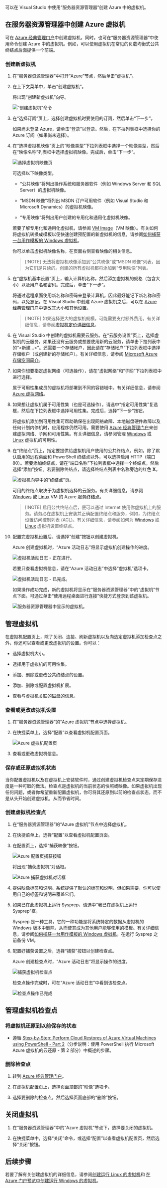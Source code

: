 可以在 Visual Studio 中使用“服务器资源管理器”创建 Azure 中的虚拟机。

## 在服务器资源管理器中创建 Azure 虚拟机

可在 [Azure 经典管理门户](https://manage.windowsazure.cn/)中创建虚拟机，同时，也可在“服务器资源管理器”中使用命令创建 Azure 中的虚拟机。例如，可以使用虚拟机在常见的负载均衡式公共终结点后面提供一个前端。

### 创建新虚拟机

1. 在“服务器资源管理器”中打开“Azure”节点，然后单击“虚拟机”。

1. 在上下文菜单中，单击“创建虚拟机”。

    将出现“创建新虚拟机”向导。

    ![“创建虚拟机”命令](./media/virtual-machines-common-classic-create-manage-visual-studio/IC718342.png)  

1. 在“选择订阅”页上，选择创建虚拟机时要使用的订阅，然后单击“下一步”。

    如果尚未登录 Azure，请单击“登录”以登录。然后，在下拉列表框中选择你的 Azure 订阅（如果尚未选择）。

1. 在“选择虚拟机映像”页上的“映像类型”下拉列表框中选择一个映像类型，然后在“映像名称”列表框中选择虚拟机映像。完成后，单击“下一步”。

    ![选择虚拟机映像页](./media/virtual-machines-common-classic-create-manage-visual-studio/IC744137.png)  

    可选择以下映像类型。

    - “公共映像”将列出操作系统和服务器软件（例如 Windows Server 和 SQL Server）的虚拟机映像。

    - “MSDN 映像”将列出 MSDN 订户可用软件（例如 Visual Studio 和 Microsoft Dynamics）的虚拟机映像。

    - “专用映像”将列出用户创建的专用化和通用化虚拟机映像。

    若要了解专用化和通用化虚拟机，请参阅 [VM Image](https://azure.microsoft.com/blog/2014/04/14/vm-image-blog-post/)（VM 映像）。有关如何将虚拟机转换成模板以便快速创建预配置的新虚拟机的信息，请参阅[如何捕获一台用作模板的 Windows 虚拟机](../articles/virtual-machines/virtual-machines-windows-classic-capture-image.md)。

    你可以单击虚拟机映像名称，在页面右侧查看映像的相关信息。

    >[!NOTE] 无法将虚拟机映像添加到“公共映像”或“MSDN 映像”列表，因为它们是只读的。创建的所有虚拟机都将添加到“专用映像”列表。

1. 在“虚拟机基本设置”页上，输入计算机名称，然后添加虚拟机的规格（包含大小）以及用户名和密码。完成后，单击“下一步”。

    将通过远程桌面使用新名称和密码来登录计算机，因此最好能记下新名称和密码，以免忘记。在 Visual Studio 中创建 Azure 虚拟机之后，可以在 [Azure 经典管理门户](https://manage.windowsazure.cn/)中更改其大小和其他设置。

    >[!NOTE] 如果选择更大的虚拟机规模，可能需要支付额外费用。有关详细信息，请参阅[虚拟机定价详细信息](https://www.azure.cn/pricing/details/virtual-machines/)。

1. 在 Visual Studio 中创建的虚拟机需要云服务。在“云服务设置”页上，选择虚拟机的云服务，如果还没有云服务或想要使用新的云服务，请单击下拉列表中的“<新建...>”。还需要一个存储帐户，因此请在“存储帐户”下拉列表框中选择存储帐户（或创建新的存储帐户）。有关详细信息，请参阅 [Microsoft Azure 存储空间简介](../articles/storage/storage-introduction.md)。

1. 如果你想要指定虚拟网络（可选操作），请在“虚拟网络”和“子网”下拉列表框中进行选择。

    属于可用性集成员的虚拟机将部署到不同的容错域中。有关详细信息，请参阅 [Azure 虚拟网络](https://www.azure.cn/home/features/networking/)。

1. 如果想让虚拟机属于可用性集（也是可选操作），请选中“指定可用性集”复选框，然后在下拉列表框中选择可用性集。完成后，选择“下一步”按钮。

    将虚拟机添加到可用性集可帮助确保在出现网络故障、本地磁盘硬件故障以及任何计划内停机时，应用程序仍然可用。需要使用 [Azure 经典管理门户](https://manage.windowsazure.cn/)来创建虚拟网络、子网和可用性集。有关详细信息，请参阅管理 [Windows](../articles/virtual-machines/virtual-machines-windows-manage-availability.md) 或 [Linux](../articles/virtual-machines/virtual-machines-linux-manage-availability.md) 虚拟机的可用性。

1. 在“终结点”页上，指定要提供给虚拟机用户使用的公共终结点。例如，除了默认启用的远程桌面和 PowerShell 终结点以外，可以选择启用 HTTP（端口 80）。若要添加终结点，请在“端口名称”下拉列表框中选择一个终结点，然后选择“添加”按钮。若要删除终结点，请选择终结点列表中名称旁边的红色 **X**。

    ![虚拟机向导中的“终结点”页。](./media/virtual-machines-common-classic-create-manage-visual-studio/IC718351.png)  

    可用的终结点取决于为虚拟机选择的云服务。有关详细信息，请参阅 [Windows](../articles/virtual-machines/virtual-machines-windows-classic-setup-endpoints.md) 或 [Linux](../articles/virtual-machines/virtual-machines-linux-classic-setup-endpoints.md) VM 的 Azure 服务终结点。

    >[!NOTE] 启用公共终结点后，便可以通过 Internet 使用你虚拟机上的服务。请务必在虚拟机上安装并正确配置终结点和服务，例如，为终结点设置访问控制列表 (ACL)。有关详细信息，请参阅如何为 [Windows](../articles/virtual-machines/virtual-machines-windows-classic-setup-endpoints.md) 或 [Linux](../articles/virtual-machines/virtual-machines-linux-classic-setup-endpoints.md) 虚拟机设置终结点。

1. 配置完虚拟机设置后，请选择“创建”按钮以创建虚拟机。

    Azure 创建虚拟机时，“Azure 活动日志”将显示虚拟机创建操作的进度。

    ![虚拟机活动日志 - 正在进行。](./media/virtual-machines-common-classic-create-manage-visual-studio/IC744138.png)  

    若要只查看虚拟机信息，请在“Azure 活动日志”中选择“虚拟机”选项卡。

    ![虚拟机活动日志 - 已完成。](./media/virtual-machines-common-classic-create-manage-visual-studio/IC744139.png)  

    如果操作成功完成，新的虚拟机将显示在“服务器资源管理器”中的“虚拟机”节点下面。可通过单击“使用远程桌面进行连接”快捷方式登录到该虚拟机。

    ![服务器资源管理器中显示的虚拟机。](./media/virtual-machines-common-classic-create-manage-visual-studio/IC744140.png)  

## 管理虚拟机

在虚拟机配置页上，除了关闭、连接、刷新虚拟机以及向选定虚拟机添加检查点之外，你还可以查看或更改虚拟机的设置。你可以：

- 选择虚拟机大小。

- 选择用于虚拟机的可用性集。

- 添加、删除或更改公共终结点的设置。

- 添加、删除或配置虚拟机扩展。

- 查看与虚拟机关联的磁盘的信息。

### 查看或更改虚拟机设置

1. 在“服务器资源管理器”的“Azure 虚拟机”节点中选择虚拟机。

1. 在快捷菜单上，选择“配置”以查看虚拟机配置页面。

    ![Azure 虚拟机配置页](./media/virtual-machines-common-classic-create-manage-visual-studio/IC744141.png)  

1. 查看或更改虚拟机信息。

### 保存或还原虚拟机状态

当你配置虚拟机以及在虚拟机上安装软件时，通过创建虚拟机检查点来定期保存进度是一种可取的做法。检查点是虚拟机的当前状态的快照或映像。如果虚拟机出现任何问题，或者你希望重新配置虚拟机，你可将其还原到以前的检查点状态，而不是从头开始创建虚拟机，从而节省时间。

### 创建虚拟机检查点

1. 在“服务器资源管理器”的“Azure 虚拟机”节点中选择虚拟机。

1. 在快捷菜单上，选择“配置”以查看虚拟机配置页面。

1. 在配置页上，选择“捕获映像”按钮。

    ![Azure 配置页捕获按钮](./media/virtual-machines-common-classic-create-manage-visual-studio/IC744142.png)  

    将出现“捕获虚拟机”对话框。

    ![Azure 捕获虚拟机对话框](./media/virtual-machines-common-classic-create-manage-visual-studio/IC744143.png)  

1. 提供映像标签和说明。系统提供了默认的标签和说明，但如果需要，你可以使用自己的标签和说明来覆盖它们。

1. 如果已在此虚拟机上运行 Sysprep，请选中“我已在虚拟机上运行 Sysprep”框。

    Sysprep 是一种工具，它的一种功能是将系统特定的数据从虚拟机的 Windows 版本中删除，从而使其成为其他用户能够使用的模板。有关详细信息，请参阅[如何捕获一台用作模板的 Windows 虚拟机](../articles/virtual-machines/virtual-machines-windows-classic-capture-image.md)。在运行 Sysprep 之前备份 VM。

1. 配置好捕获设置之后，选择“捕获”按钮以创建检查点。

    Azure 创建检查点时，“Azure 活动日志”将显示操作的进度。

    ![捕获虚拟机检查点](./media/virtual-machines-common-classic-create-manage-visual-studio/IC744144.png)  

    检查点操作完成时，可在“Azure 活动日志”中看到该检查点。

    ![检查点操作已完成](./media/virtual-machines-common-classic-create-manage-visual-studio/IC744145.png)  

## 管理虚拟机检查点

### 将虚拟机还原到以前保存的状态

- 遵循 [Step-by-Step: Perform Cloud Restores of Azure Virtual Machines using PowerShell - Part 2](http://blogs.technet.com/b/keithmayer/archive/2014/02/04/step-by-step-perform-cloud-restores-of-windows-azure-virtual-machines-using-powershell-part-2.aspx)（分步说明：使用 PowerShell 执行 Microsoft Azure 虚拟机的云还原 - 第 2 部分）中概述的步骤。

### 删除检查点

1. 转到 [Azure 经典管理门户](https://manage.windowsazure.cn/)。

1. 在虚拟机配置页上，选择页面顶部的“映像”选项卡。

1. 选择要删除的检查点，然后选择页面底部的“删除”按钮。

## 关闭虚拟机

1. 在“服务器资源管理器”中的“Azure 虚拟机”节点下，选择要关闭的虚拟机。

1. 在快捷菜单中，选择“关闭”命令，或选择“配置”以查看虚拟机配置页，然后选择“关闭”按钮。

## 后续步骤

若要了解有关创建虚拟机的详细信息，请参阅[创建运行 Linux 的虚拟机](../articles/virtual-machines/virtual-machines-linux-quick-create-cli.md)和 [在 Azure 门户预览中创建运行 Windows 的虚拟机](../articles/virtual-machines/virtual-machines-windows-hero-tutorial.md)。

<!---HONumber=Mooncake_1114_2016-->